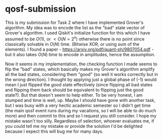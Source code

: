 # qosf-submission

This is my submission for Task 2 where I have implemented Grover's algorithm.
My idea was to encode the list as the "bad" state vector of Grover's algorithm. I used Qiskit's initialize function for this which I have assumed to be $O(1)$, or $< O(N = 2^n)$ otherwise there is no point since classically solvable in $O(N)$ time. (Bitwise XOR, or using sum of the elements). I found a paper - https://arxiv.org/pdf/quant-ph/9807054.pdf - but it also takes $O(N)$ time to encode in amplitudes, hence the assumption.

Now it seems in my implementation, the checking function I made seems to flip the "bad" states, which basically makes my Grover's algorithm amplify all the bad states, considering them "good" (so well it works correctly but in the wrong direction). I thought by applying just a global phase of (-1) would mean I just flipped the good state effectively (since flipping all bad states and flipping them back should be equivalent to flipping just the good state?). But that doesn't seem to help either. To be very honest, I am stumped and time is well, up. Maybe I should have gone with another task, but I was busy with a very hectic academic semester so I didn't get time (the main qosf event runs during my vacations, so I will be able to do much more) and then commit to this and so I request you still consider. I hope my mistake wasn't too silly. Regardless of selection, whoever evaluates me, if you could tell me my mistake or provide the solution I'd be delighted because I expect this will bug me for many days.
